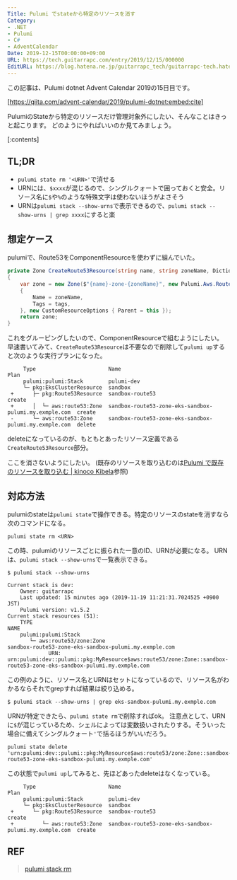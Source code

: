 ```yaml
---
Title: Pulumi でstateから特定のリソースを消す
Category:
- .NET
- Pulumi
- C#
- AdventCalendar
Date: 2019-12-15T00:00:00+09:00
URL: https://tech.guitarrapc.com/entry/2019/12/15/000000
EditURL: https://blog.hatena.ne.jp/guitarrapc_tech/guitarrapc-tech.hatenablog.com/atom/entry/26006613478866363
---
```


この記事は、Pulumi dotnet Advent Calendar 2019の15日目です。

[https://qiita.com/advent-calendar/2019/pulumi-dotnet:embed:cite]

PulumiのStateから特定のリソースだけ管理対象外にしたい、そんなことはきっと起こります。
どのようにやればいいのか見てみましょう。

[:contents]

## TL;DR

* `pulumi state rm '<URN>'`で消せる
* URNには、`$xxxx`が混じるので、シングルクォートで囲っておくと安全。リソース名に`$`や`%`のような特殊文字は使わないほうがよさそう
* URNは`pulumi stack --show-urns`で表示できるので、`pulumi stack --show-urns | grep xxxx`にすると楽

## 想定ケース

pulumiで、Route53をComponentResourceを使わずに組んでいた。

```cs
private Zone CreateRoute53Resource(string name, string zoneName, Dictionary<string, object> tags)
{
    var zone = new Zone($"{name}-zone-{zoneName}", new Pulumi.Aws.Route53.ZoneArgs
    {
        Name = zoneName,
        Tags = tags,
    }, new CustomResourceOptions { Parent = this });
    return zone;
}
```

これをグルーピングしたいので、ComponentResourceで組むようにしたい。
早速書いてみて、`CreateRoute53Resource`は不要なので削除して`pulumi up`すると次のような実行プランになった。

```
     Type                       Name                                                    Plan
     pulumi:pulumi:Stack        pulumi-dev
     └─ pkg:EksClusterResource  sandbox
 +      ├─ pkg:Route53Resource  sandbox-route53                                         create
 +      │  └─ aws:route53:Zone  sandbox-route53-zone-eks-sandbox-pulumi.my.exmple.com  create
 -      └─ aws:route53:Zone     sandbox-route53-zone-eks-sandbox-pulumi.my.exmple.com  delete
```

deleteになっているのが、もともとあったリソース定義である`CreateRoute53Resource`部分。

ここを消さないようにしたい。 (既存のリソースを取り込むのは[Pulumi で既存のリソースを取り込む \| kinoco Kibela](https://kinoco.kibe.la/notes/924)参照)

## 対応方法

pulumiのstateは`pulumi state`で操作できる。特定のリソースのstateを消すなら次のコマンドになる。

```shell
pulumi state rm <URN>
```

この時、pulumiのリソースごとに振られた一意のID、URNが必要になる。
URNは、`pulumi stack --show-urns`で一覧表示できる。

```shell
$ pulumi stack --show-urns

Current stack is dev:
    Owner: guitarrapc
    Last updated: 15 minutes ago (2019-11-19 11:21:31.7024525 +0900 JST)
    Pulumi version: v1.5.2
Current stack resources (51):
    TYPE                                                                     NAME
    pulumi:pulumi:Stack
       └─ aws:route53/zone:Zone                                              sandbox-route53-zone-eks-sandbox-pulumi.my.exmple.com
             URN: urn:pulumi:dev::pulumi::pkg:MyResource$aws:route53/zone:Zone::sandbox-route53-zone-eks-sandbox-pulumi.my.exmple.com
```

この例のように、リソース名とURNはセットになっているので、リソース名がわかるならそれでgrepすれば結果は絞り込める。

```shell
$ pulumi stack --show-urns | grep eks-sandbox-pulumi.my.exmple.com
```

URNが特定できたら、`pulumi state rm`で削除すればok。
注意点として、URNに`$`が混じっているため、シェルによっては変数扱いされたりする。そういった場合に備えてシングルクォート`'`で括るほうがいいだろう。

```shell
pulumi state delete 'urn:pulumi:dev::pulumi::pkg:MyResource$aws:route53/zone:Zone::sandbox-route53-zone-eks-sandbox-pulumi.my.exmple.com'
```

この状態で`pulumi up`してみると、先ほどあったdeleteはなくなっている。

```
     Type                       Name                                                    Plan
     pulumi:pulumi:Stack        pulumi-dev
     └─ pkg:EksClusterResource  sandbox
 +      └─ pkg:Route53Resource  sandbox-route53                                         create
 +         └─ aws:route53:Zone  sandbox-route53-zone-eks-sandbox-pulumi.my.exmple.com  create
```

## REF

> [pulumi stack rm](https://www.pulumi.com/docs/reference/cli/pulumi_stack_rm/)

